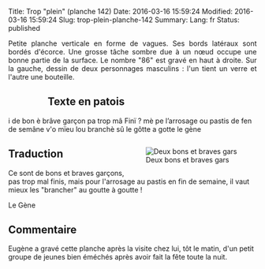 Title: Trop "plein" (planche 142)
Date: 2016-03-16 15:59:24
Modified: 2016-03-16 15:59:24
Slug: trop-plein-planche-142
Summary: 
Lang: fr
Status: published

<p style="text-align:justify;">Petite planche verticale en forme de vagues. Ses bords latéraux sont bordés d'écorce. Une grosse tâche sombre due à un nœud occupe une bonne partie de la surface. Le nombre "86" est gravé en haut à droite. Sur la gauche, dessin de deux personnages masculins : l'un tient un verre et l'autre une bouteille. </p>

<figure class="image-block" style="float: left;">
  <img alt="" src="{static}/images/planche_142.png">
  <figcaption style="max-width: 282px"></figcaption>
</figure>


## Texte en patois
i de bon è brâve garçon pa trop mâ Finï  ?  mè pe l’arrosage ou pastis de fen de semâne v'o mïeu lou branchè sû le gôtte a gotte       le  gène



<figure class="image-block" style="float: right;">
  <img alt="Deux bons et braves gars" src="{static}/images/planche_142_detail_dessin.png">
  <figcaption style="max-width: 259px">Deux bons et braves gars</figcaption>
</figure>


## Traduction
Ce sont de bons et braves garçons,  pas trop mal finis, mais pour l'arrosage au pastis en fin de semaine, il vaut mieux les "brancher" au goutte à goutte !

Le Gène

## Commentaire
Eugène a gravé cette planche après la visite chez lui, tôt le matin, d'un petit groupe de jeunes bien éméchés après avoir fait la fête toute la nuit.

